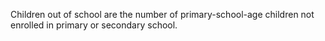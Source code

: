 Children out of school are the number of primary-school-age children not enrolled in primary or secondary school.